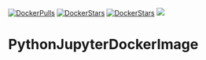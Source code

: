 [![DockerPulls](https://img.shields.io/docker/pulls/avikdatta/pythonjupyterdockerimage.svg)](https://registry.hub.docker.com/u/avikdatta/pythonjupyterdockerimage/)
[![DockerStars](https://img.shields.io/docker/stars/avikdatta/pythonjupyterdockerimage.svg)](https://registry.hub.docker.com/u/avikdatta/pythonjupyterdockerimage/)
[![DockerStars](https://img.shields.io/docker/automated/avikdatta/pythonjupyterdockerimage.svg)](https://registry.hub.docker.com/u/avikdatta/pythonjupyterdockerimage/)
[![](https://images.microbadger.com/badges/image/avikdatta/pythonjupyterdockerimage.svg)](https://microbadger.com/images/avikdatta/pythonjupyterdockerimage)
# PythonJupyterDockerImage
